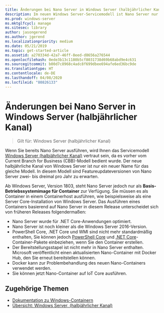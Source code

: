 ```yaml
---
title: Änderungen bei Nano Server in Windows Server (halbjährlicher Kanal)
description: Im neuen Windows Server-Servicemodell ist Nano Server nur ein Container-Betriebssystem mit bestimmten Änderungen.
ms.prod: windows-server
ms.mktglfcycl: manage
ms.sitesec: library
author: jasongerend
ms.author: jgerend
ms.localizationpriority: medium
ms.date: 05/21/2019
ms.topic: get-started-article
ms.assetid: a270334d-42a7-46ff-8eed-d8656a276544
ms.openlocfilehash: 0ede3b13c1180b5cf8031738d69b68abd9e4c631
ms.sourcegitcommit: b00d7c8968c4adc8f699dbee694afe6ed36bc9de
ms.translationtype: HT
ms.contentlocale: de-DE
ms.lasthandoff: 04/08/2020
ms.locfileid: "80826133"
---
```

# <a name="changes-to-nano-server-in-windows-server-semi-annual-channel"></a>Änderungen bei Nano Server in Windows Server (halbjährlicher Kanal)

>Gilt für: Windows Server (halbjährlicher Kanal)

Wenn Sie bereits Nano Server ausführen, wird Ihnen das Servicemodell [Windows Server (halbjährlicher Kanal)](../get-started-19/servicing-channels-19.md) vertraut sein, da es vorher vom Current Branch for Business (CBB)-Modell bedient wurde. Der neue halbjährliche Kanal von Windows Server ist nur ein neuer Name für das gleiche Modell. In diesem Modell sind Featureupdateversionen von Nano Server zwei- bis dreimal pro Jahr zu erwarten.

Ab Windows Server, Version 1803, steht Nano Server jedoch nur als **Basis-Betriebssystemimage für Container** zur Verfügung. Sie müssen es als Container in einem Containerhost ausführen, wie beispielsweise als eine Server Core-Installation von Windows Server. Das Ausführen eines Containers basierend auf Nano Server in diesem Release unterscheidet sich von früheren Releases folgendermaßen:

- Nano Server wurde für .NET Core-Anwendungen optimiert.
- Nano Server ist noch kleiner als die Windows Server 2016-Version.
- PowerShell Core, .NET Core und WMI sind nicht mehr standardmäßig enthalten, Sie können jedoch [PowerShell Core](https://hub.docker.com/r/microsoft/powershell/) und [.NET Core](https://hub.docker.com/r/microsoft/dotnet/)-Container-Pakete einbeziehen, wenn Sie den Container erstellen.
- Der Bereitstellungsstapel ist nicht mehr in Nano Server enthalten. Microsoft veröffentlicht einen aktualisierten Nano-Container mit Docker Hub, den Sie erneut bereitstellen können.
- Docker kann zur Problembehandlung des neuen Nano-Containers verwendet werden.
- Sie können jetzt Nano-Container auf IoT Core ausführen.

## <a name="related-topics"></a>Zugehörige Themen

- [Dokumentation zu Windows-Containern](https://aka.ms/windowscontainers)
- [Übersicht: Windows Server, (halbjährlicher Kanal)](../get-started-19/servicing-channels-19.md)
